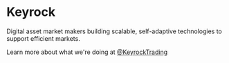 # Keyrock

Digital asset market makers building scalable, self-adaptive technologies to support efficient markets.

Learn more about what we're doing at [@KeyrockTrading](https://twitter.com/KeyrockTrading)
